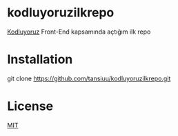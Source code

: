 # kodluyoruzilkrepo
[Kodluyoruz](https://www.kodluyoruz.org) Front-End kapsamında açtığım ilk repo

# Installation
git clone https://github.com/tansiuu/kodluyoruzilkrepo.git

# License
[MIT](https://choosealicense.com/licenses/mit/)
